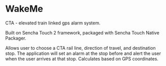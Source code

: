 WakeMe
======

CTA - elevated train linked gps alarm system.

Built on Sencha Touch 2 framework, packaged with Sencha Touch Native Packager.

Allows user to choose a CTA rail line, direction of travel, and destination stop. The application will set an alarm at the
stop before and alert the user when the user arrives at that stop. Calculates based on GPS coordinates.
